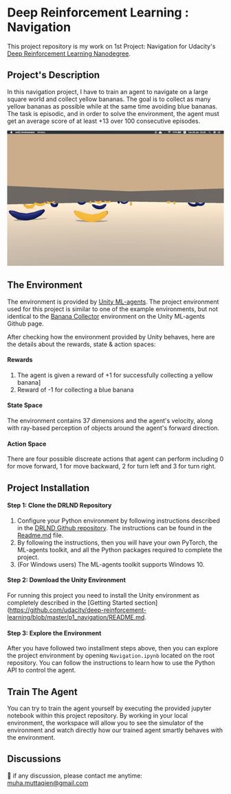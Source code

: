 # Deep Reinforcement Learning : Navigation

This project repository is my work on 1st Project: Navigation for Udacity's [Deep Reinforcement Learning Nanodegree](https://www.udacity.com/course/deep-reinforcement-learning-nanodegree--nd893).

## Project's Description
In this navigation project, I have to train an agent to navigate on a large square world and collect yellow bananas. The goal is to collect as many yellow bananas as possible while at the same time avoiding blue bananas. The task is episodic, and in order to solve the environment, the agent must get an average score of at least +13 over 100 consecutive episodes.

![In Project 1, train an agent to navigate a large world.](./images/yellow_bananas_collector.gif)

## The Environment

The environment is provided by [Unity ML-agents](https://github.com/Unity-Technologies/ml-agents). The project environment used for this project is similar to one of the example environments, but not identical to the [Banana Collector](https://github.com/Unity-Technologies/ml-agents/blob/master/docs/Learning-Environment-Examples.md#banana-collector) environment on the Unity ML-agents Github page.

After checking how the environment provided by Unity behaves, here are the details about the rewards, state & action spaces:

#### Rewards

1. The agent is given a reward of +1 for successfully collecting a yellow banana]
2. Reward of -1 for collecting a blue banana

#### State Space

The environment contains 37 dimensions and the agent's velocity, along with ray-based perception of objects around the agent's forward direction.

#### Action Space

There are four possible discreate actions that agent can perform including 0 for move forward, 1 for move backward, 2 for turn left and 3 for turn right.

## Project Installation

#### Step 1: Clone the DRLND Repository
1. Configure your Python environment by following instructions described in the [DRLND Github repository](https://github.com/udacity/deep-reinforcement-learning#dependencies). The instructions can be found in the [Readme.md](https://github.com/Unity-Technologies/ml-agents/blob/master/docs/Readme.md) file.
2. By following the instructions, then you will have your own PyTorch, the ML-agents toolkit, and all the Python packages required to complete the project.
3. (For Windows users) The ML-agents toolkit supports Windows 10.

#### Step 2: Download the Unity Environment
For running this project you need to install the Unity environment as completely described in the [Getting Started section](https://github.com/udacity/deep-reinforcement-learning/blob/master/p1_navigation/README.md.

#### Step 3: Explore the Environment
After you have followed two installment steps above, then you can explore the project environment by opening `Navigation.ipynb` located on the root repository. You can follow the instructions to learn how to use the Python API to control the agent.

## Train The Agent
You can try to train the agent yourself by executing the provided jupyter notebook within this project repository. By working in your local environment, the workspace will allow you to see the simulator of the environment and watch directly how our trained agent smartly behaves with the environment.

## Discussions
📨 if any discussion, please contact me anytime: muha.muttaqien@gmail.com
